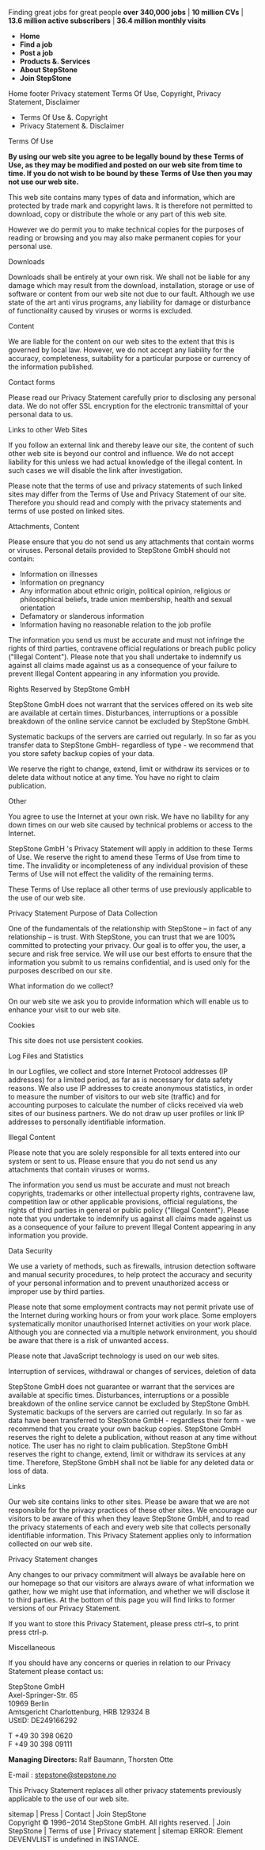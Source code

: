 Finding great jobs for great people **over 340,000 jobs** | **10 million CVs** | **13.6 million active subscribers** | **36.4 million monthly visits**

*   **Home**
*   **Find a job**
*   **Post a job**
*   **Products &. Services**
*   **About StepStone**
*   **Join StepStone**

Home footer Privacy statement Terms Of Use, Copyright, Privacy Statement, Disclaimer

*   Terms Of Use &. Copyright
*   Privacy Statement &. Disclaimer

Terms Of Use

**By using our web site you agree to be legally bound by these Terms of Use, as they may be modified and posted on our web site from time to time. If you do not wish to be bound by these Terms of Use then you may not use our web site.**

This web site contains many types of data and information, which are protected by trade mark and copyright laws. It is therefore not permitted to download, copy or distribute the whole or any part of this web site.

However we do permit you to make technical copies for the purposes of reading or browsing and you may also make permanent copies for your personal use.

Downloads

Downloads shall be entirely at your own risk. We shall not be liable for any damage which may result from the download, installation, storage or use of software or content from our web site not due to our fault. Although we use state of the art anti virus programs, any liability for damage or disturbance of functionality caused by viruses or worms is excluded.

Content

We are liable for the content on our web sites to the extent that this is governed by local law. However, we do not accept any liability for the accuracy, completeness, suitability for a particular purpose or currency of the information published.

Contact forms

Please read our Privacy Statement carefully prior to disclosing any personal data. We do not offer SSL encryption for the electronic transmittal of your personal data to us.

Links to other Web Sites

If you follow an external link and thereby leave our site, the content of such other web site is beyond our control and influence. We do not accept liability for this unless we had actual knowledge of the illegal content. In such cases we will disable the link after investigation.

Please note that the terms of use and privacy statements of such linked sites may differ from the Terms of Use and Privacy Statement of our site. Therefore you should read and comply with the privacy statements and terms of use posted on linked sites.

Attachments, Content

Please ensure that you do not send us any attachments that contain worms or viruses. Personal details provided to StepStone GmbH should not contain:

*   Information on illnesses
*   Information on pregnancy
*   Any information about ethnic origin, political opinion, religious or philosophical beliefs, trade union membership, health and sexual orientation
*   Defamatory or slanderous information
*   Information having no reasonable relation to the job profile

The information you send us must be accurate and must not infringe the rights of third parties, contravene official regulations or breach public policy ("Illegal Content"). Please note that you shall undertake to indemnify us against all claims made against us as a consequence of your failure to prevent Illegal Content appearing in any information you provide.

Rights Reserved by StepStone GmbH

StepStone GmbH does not warrant that the services offered on its web site are available at certain times. Disturbances, interruptions or a possible breakdown of the online service cannot be excluded by StepStone GmbH.

Systematic backups of the servers are carried out regularly. In so far as you transfer data to StepStone GmbH- regardless of type - we recommend that you store safety backup copies of your data.

We reserve the right to change, extend, limit or withdraw its services or to delete data without notice at any time. You have no right to claim publication.

Other

You agree to use the Internet at your own risk. We have no liability for any down times on our web site caused by technical problems or access to the Internet.

StepStone GmbH 's Privacy Statement will apply in addition to these Terms of Use. We reserve the right to amend these Terms of Use from time to time. The invalidity or incompleteness of any individual provision of these Terms of Use will not effect the validity of the remaining terms.

These Terms of Use replace all other terms of use previously applicable to the use of our web site.

Privacy Statement Purpose of Data Collection

One of the fundamentals of the relationship with StepStone – in fact of any relationship – is trust. With StepStone, you can trust that we are 100% committed to protecting your privacy. Our goal is to offer you, the user, a secure and risk free service. We will use our best efforts to ensure that the information you submit to us remains confidential, and is used only for the purposes described on our site.

What information do we collect?

On our web site we ask you to provide information which will enable us to enhance your visit to our web site.

Cookies

This site does not use persistent cookies.

Log Files and Statistics

In our Logfiles, we collect and store Internet Protocol addresses (IP addresses) for a limited period, as far as is necessary for data safety reasons. We also use IP addresses to create anonymous statistics, in order to measure the number of visitors to our web site (traffic) and for accounting purposes to calculate the number of clicks received via web sites of our business partners. We do not draw up user profiles or link IP addresses to personally identifiable information.

Illegal Content

Please note that you are solely responsible for all texts entered into our system or sent to us. Please ensure that you do not send us any attachments that contain viruses or worms.

The information you send us must be accurate and must not breach copyrights, trademarks or other intellectual property rights, contravene law, competition law or other applicable provisions, official regulations, the rights of third parties in general or public policy ("Illegal Content"). Please note that you undertake to indemnify us against all claims made against us as a consequence of your failure to prevent Illegal Content appearing in any information you provide.

Data Security

We use a variety of methods, such as firewalls, intrusion detection software and manual security procedures, to help protect the accuracy and security of your personal information and to prevent unauthorized access or improper use by third parties.

Please note that some employment contracts may not permit private use of the Internet during working hours or from your work place. Some employers systematically monitor unauthorised Internet activities on your work place. Although you are connected via a multiple network environment, you should be aware that there is a risk of unwanted access.

Please note that JavaScript technology is used on our web sites.

Interruption of services, withdrawal or changes of services, deletion of data

StepStone GmbH does not guarantee or warrant that the services are available at specific times. Disturbances, interruptions or a possible breakdown of the online service cannot be excluded by StepStone GmbH. Systematic backups of the servers are carried out regularly. In so far as data have been transferred to StepStone GmbH - regardless their form - we recommend that you create your own backup copies. StepStone GmbH reserves the right to delete a publication, without reason at any time without notice. The user has no right to claim publication. StepStone GmbH reserves the right to change, extend, limit or withdraw its services at any time. Therefore, StepStone GmbH shall not be liable for any deleted data or loss of data.

Links

Our web site contains links to other sites. Please be aware that we are not responsible for the privacy practices of these other sites. We encourage our visitors to be aware of this when they leave StepStone GmbH, and to read the privacy statements of each and every web site that collects personally identifiable information. This Privacy Statement applies only to information collected on our web site.

Privacy Statement changes

Any changes to our privacy commitment will always be available here on our homepage so that our visitors are always aware of what information we gather, how we might use that information, and whether we will disclose it to third parties. At the bottom of this page you will find links to former versions of our Privacy Statement.

If you want to store this Privacy Statement, please press ctrl–s, to print press ctrl-p.

Miscellaneous

If you should have any concerns or queries in relation to our Privacy Statement please contact us:

StepStone GmbH  
Axel-Springer-Str. 65  
10969 Berlin  
Amtsgericht Charlottenburg, HRB 129324 B  
UStID: DE249166292

T +49 30 398 0620  
F +49 30 398 09111

**Managing Directors:** Ralf Baumann, Thorsten Otte

E-mail : stepstone@stepstone.no

This Privacy Statement replaces all other privacy statements previously applicable to the use of our web site.

  
sitemap | Press | Contact | Join StepStone  
Copyright © 1996−2014 StepStone GmbH. All rights reserved. | Join StepStone | Terms of use | Privacy statement | sitemap ERROR: Element DEVENVLIST is undefined in INSTANCE.